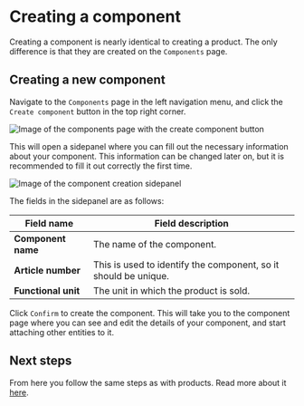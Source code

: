 # Creating a component

Creating a component is nearly identical to creating a product. The only difference is that they are created on the `Components` page.

## Creating a new component

Navigate to the `Components` page in the left navigation menu, and click the `Create component` button in the top right corner.

![Image of the components page with the create component button](/images/component/create-component-button.jpg)

This will open a sidepanel where you can fill out the necessary information about your component. This information can be changed later on, but it is recommended to fill it out correctly the first time.

![Image of the component creation sidepanel](/images/component/create-component-modal.jpg)

The fields in the sidepanel are as follows:

| Field name          | Field description                                               |
| ------------------- | --------------------------------------------------------------- |
| **Component name**            | The name of the component.                                      |
| **Article number**  | This is used to identify the component, so it should be unique. |
| **Functional unit** | The unit in which the product is sold.                          |

Click `Confirm` to create the component. This will take you to the component page where you can see and edit the details of your component, and start attaching other entities to it.

## Next steps

From here you follow the same steps as with products. Read more about it [here](/documentation/product/creating-a-product).

